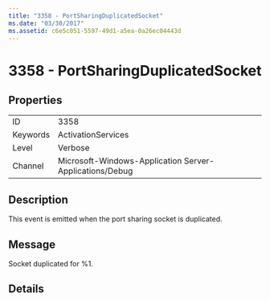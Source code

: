```yaml
---
title: "3358 - PortSharingDuplicatedSocket"
ms.date: "03/30/2017"
ms.assetid: c6e5c051-5597-49d1-a5ea-0a26ec04443d
---
```

# 3358 - PortSharingDuplicatedSocket
## Properties  


|||  
|-|-|  
|ID|3358|  
|Keywords|ActivationServices|  
|Level|Verbose|  
|Channel|Microsoft-Windows-Application Server-Applications/Debug|  

## Description  
 This event is emitted when the port sharing socket is duplicated.  

## Message  
 Socket duplicated for %1.  

## Details
